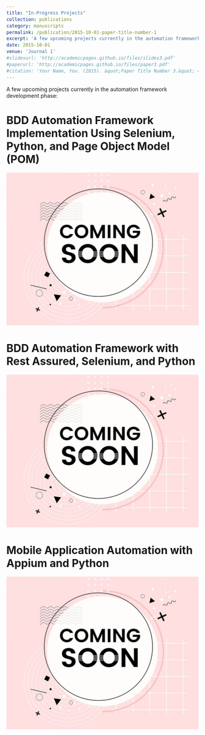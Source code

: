 ```yaml
---
title: "In-Progress Projects"
collection: publications
category: manuscripts
permalink: /publication/2015-10-01-paper-title-number-1
excerpt: 'A few upcoming projects currently in the automation framework development phase.'
date: 2015-10-01
venue: 'Journal 1'
#slidesurl: 'http://academicpages.github.io/files/slides3.pdf'
#paperurl: 'http://academicpages.github.io/files/paper3.pdf'
#citation: 'Your Name, You. (2015). &quot;Paper Title Number 3.&quot; <i>Journal 1</i>. 1(3).'
---
```



A few upcoming projects currently in the automation framework development phase:

BDD Automation Framework Implementation Using Selenium, Python, and Page Object Model (POM)
======
<img src='/images/coming_soon.png' width="600" height="400">

BDD Automation Framework with Rest Assured, Selenium, and Python
======
<img src='/images/coming_soon.png' width="600" height="400">


Mobile Application Automation with Appium and Python
======
<img src='/images/coming_soon.png' width="600" height="400">